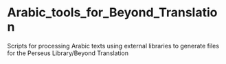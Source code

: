 # Arabic_tools_for_Beyond_Translation
Scripts for processing Arabic texts using external libraries to generate files for the Perseus Library/Beyond Translation

